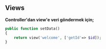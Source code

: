 ## Views

**Controller'dan view'e veri göndermek için;**

```php
public function setData()
{
    return view('welcome', ['getId'=> $id]);
}
```
